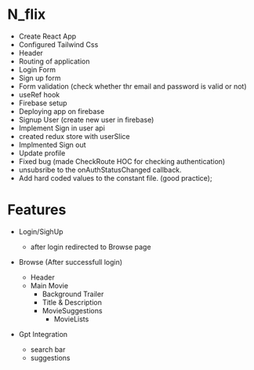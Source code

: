 # N_flix

- Create React App
- Configured Tailwind Css
- Header
- Routing of application
- Login Form
- Sign up form
- Form validation (check whether thr email and password is valid or not)
- useRef hook
- Firebase setup
- Deploying app on firebase
- Signup User (create new user in firebase)
- Implement Sign in user api
- created redux store with userSlice
- Implmented Sign out
- Update profile
- Fixed bug (made CheckRoute HOC for checking authentication)
- unsubsribe to the onAuthStatusChanged callback.
- Add hard coded values to the constant file. (good practice);

# Features

- Login/SighUp

  - after login redirected to Browse page

- Browse (After successfull login)

  - Header
  - Main Movie
    - Background Trailer
    - Title & Description
    - MovieSuggestions
      - MovieLists

- Gpt Integration
  - search bar
  - suggestions
